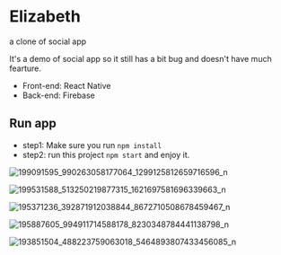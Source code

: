 # Elizabeth
a clone of social app

It's a demo of social app so it still has a bit bug and doesn't have much fearture.

- Front-end: React Native
- Back-end: Firebase

## Run app

- step1: Make sure you run `npm install`
- step2: run this project `npm start` and enjoy it.


![199091595_990263058177064_1299125812659716596_n](https://user-images.githubusercontent.com/79790753/122152847-12bc3680-ce8c-11eb-9680-d34fe69c6481.jpg)

![199531588_513250219877315_1621697581696339663_n](https://user-images.githubusercontent.com/79790753/122152855-151e9080-ce8c-11eb-96ac-3c881d4f7195.jpg)

![195371236_392871912038844_8672710508678459467_n](https://user-images.githubusercontent.com/79790753/122152862-18198100-ce8c-11eb-8c8d-97b770a060f1.jpg)

![195887605_994911714588178_8230348784441138798_n](https://user-images.githubusercontent.com/79790753/122152866-194aae00-ce8c-11eb-9b32-f1377e1713f1.jpg)

![193851504_488223759063018_5464893807433456085_n](https://user-images.githubusercontent.com/79790753/122152871-1a7bdb00-ce8c-11eb-9ba5-fcd405671bf4.jpg)


